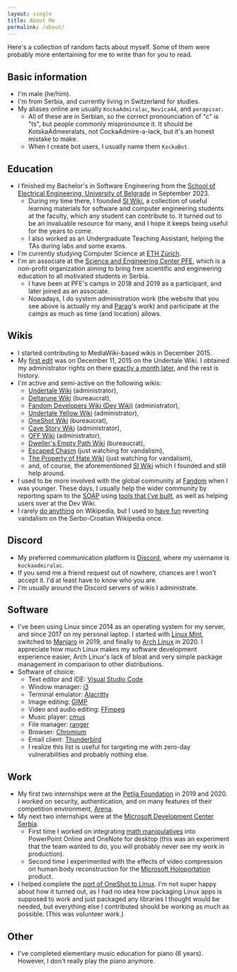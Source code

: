 ```yaml
---
layout: single
title: About Me
permalink: /about/
---
```


Here's a collection of random facts about myself. Some of them were probably
more entertaining for me to write than for you to read.

## Basic information

- I'm male (he/him).
- I'm from Serbia, and currently living in Switzerland for studies.
- My aliases online are usually `KockaAdmiralac`, `Novica44`, and `perapisar`.
    - All of these are in Serbian, so the correct pronounciation of "c" is "ts",
      but people commonly mispronounce it. It should be KotskaAdmeeralats, not
      CockaAdmire-a-lack, but it's an honest mistake to make.
    - When I create bot users, I usually name them `KockaBot`.

## Education

- I finished my Bachelor's in Software Engineering from the
  [School of Electrical Engineering, University of Belgrade](https://etf.bg.ac.rs/)
  in September 2023.
    - During my time there, I founded [SI Wiki](https://siwiki.rs/), a
      collection of useful learning materials for software and computer
      engineering students at the faculty, which any student can contribute to.
      It turned out to be an invaluable resource for many, and I hope it keeps
      being useful for the years to come.
    - I also worked as an Undergraduate Teaching Assistant, helping the TAs
      during labs and some exams.
- I'm currently studying Computer Science at [ETH Zürich](https://ethz.ch/).
- I'm an associate at the
  [Science and Engineering Center PFE](https://pfe.rs/),
  which is a non-profit organization aiming to bring free scientific and
  engineering education to all motivated students in Serbia.
    - I have been at PFE's camps in 2018 and 2019 as a participant, and later
      joined as an associate.
    - Nowadays, I do system administration work (the website that you see above
      is actually my and [Parag](https://filiparag.com/)'s work) and
      participate at the camps as much as time (and location) allows.

## Wikis

- I started contributing to MediaWiki-based wikis in December 2015.
- My [first edit](https://undertale.fandom.com/?oldid=54368) was on December
  11, 2015 on the Undertale Wiki. I obtained my administrator rights on there
  [exactly a month later](https://undertale.fandom.com/wiki/Special:Log/rights?page=User:KockaAdmiralac),
  and the rest is history.
- I'm active and semi-active on the following wikis:
    - [Undertale Wiki](https://undertale.fandom.com/) (administrator),
    - [Deltarune Wiki](https://deltarune.fandom.com/) (bureaucrat),
    - [Fandom Developers Wiki (Dev Wiki)](https://dev.fandom.com/)
      (administrator),
    - [Undertale Yellow Wiki](https://undertaleyellow.wiki.gg/) (administrator),
    - [OneShot Wiki](https://oneshot.fandom.com/) (bureaucrat),
    - [Cave Story Wiki](https://cavestory.fandom.com/) (administrator),
    - [OFF Wiki](https://off.fandom.com/) (administrator),
    - [Dweller's Empty Path Wiki](https://dwellers-empty-path.fandom.com/)
      (bureaucrat),
    - [Escaped Chasm](https://escaped-chasm.fandom.com/) (just watching for
      vandalism),
    - [The Property of Hate Wiki](https://the-property-of-hate.fandom.com/)
      (just watching for vandalism),
    - and, of course, the aforementioned [SI Wiki](https://siwiki.rs/) which I
      founded and still help around.
- I used to be more involved with the global community at
  [Fandom](https://c.fandom.com/) when I was younger. These days, I usually help
  the wider community by reporting spam to the [SOAP](https://soap.fandom.com/)
  using [tools that I've built](https://github.com/KockaAdmiralac/KockaLogger),
  as well as helping users over at the Dev Wiki.
- I rarely
  [do anything](https://en.wikipedia.org/wiki/Special:Contributions/KockaAdmiralac)
  on Wikipedia, but I used to
  [have fun](https://sh.wikipedia.org/wiki/Special:Contributions/KockaAdmiralac)
  reverting vandalism on the Serbo-Croatian Wikipedia once.

## Discord

- My preferred communication platform is [Discord](https://discord.com/), where
  my username is `kockaadmiralac`.
- If you send me a friend request out of nowhere, chances are I won't accept it.
  I'd at least have to know who you are.
- I'm usually around the Discord servers of wikis I administrate.

## Software

- I've been using Linux since 2014 as an operating system for my server, and
  since 2017 on my personal laptop. I started with
  [Linux Mint](https://linuxmint.com/), switched to
  [Manjaro](https://manjaro.org/) in 2019, and finally to
  [Arch Linux](https://archlinux.org/) in 2020. I appreciate how much Linux
  makes my software development experience easier, Arch Linux's lack of bloat
  and very simple package management in comparison to other distributions.
- Software of choice:
    - Text editor and IDE: [Visual Studio Code](https://code.visualstudio.com/)
    - Window manager: [i3](https://i3wm.org/)
    - Terminal emulator: [Alacritty](https://alacritty.org/)
    - Image editing: [GIMP](https://www.gimp.org/)
    - Video and audio editing: [FFmpeg](https://ffmpeg.org/)
    - Music player: [cmus](https://cmus.github.io/)
    - File manager: [ranger](https://ranger.fm/)
    - Browser: [Chromium](https://www.chromium.org/Home/)
    - Email client: [Thunderbird](https://www.thunderbird.net/)
    - I realize this list is useful for targeting me with zero-day
      vulnerabilities and probably nothing else.

## Work

- My first two internships were at the [Petlja Foundation](https://petlja.org/)
  in 2019 and 2020. I worked on security, authentication, and on many features
  of their competition environment, [Arena](https://arena.petlja.org/).
- My next two internships were at the
  [Microsoft Development Center Serbia](https://www.microsoft.com/en-rs/mdcs).
    - First time I worked on integrating
      [math manipulatives](https://en.wikipedia.org/wiki/Manipulative_(mathematics_education))
      into PowerPoint Online and OneNote for desktop (this was an experiment
      that the team wanted to do, you will probably never see my work in
      production).
    - Second time I experimented with the effects of video compression on human
      body reconstruction for the
      [Microsoft Holoportation](https://en.wikipedia.org/wiki/Microsoft_Holoportation)
      product.
- I helped complete the
  [port of OneShot to Linux](https://twitter.com/GIRakaCHEEZER/status/1120943159377190912).
  I'm not super happy about how it turned out, as I had no idea how packaging
  Linux apps is supposed to work and just packaged any libraries I thought would
  be needed, but everything else I contributed should be working as much as
  possible. (This was volunteer work.)

## Other

- I've completed elementary music education for piano (6 years). However, I
  don't really play the piano anymore.
